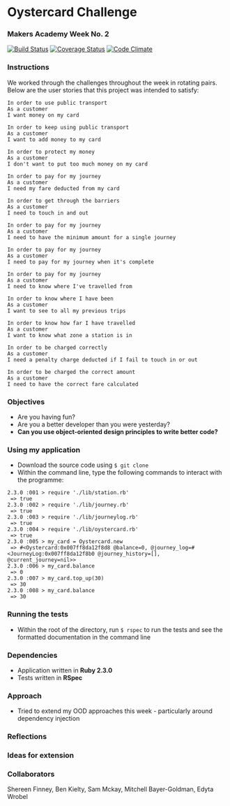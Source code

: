 # Oystercard Challenge
### Makers Academy Week No. 2

[![Build Status](https://travis-ci.org/KatHicks/oystercard.svg?branch=master)](https://travis-ci.org/KatHicks/oystercard) [![Coverage Status](https://coveralls.io/repos/github/KatHicks/oystercard/badge.svg?branch=master)](https://coveralls.io/github/KatHicks/oystercard?branch=master) [![Code Climate](https://codeclimate.com/github/KatHicks/oystercard/badges/gpa.svg)](https://codeclimate.com/github/KatHicks/oystercard)

### Instructions

We worked through the challenges throughout the week in rotating pairs. Below are the user stories that this project was intended to satisfy:

```
In order to use public transport
As a customer
I want money on my card

In order to keep using public transport
As a customer
I want to add money to my card

In order to protect my money
As a customer
I don't want to put too much money on my card

In order to pay for my journey
As a customer
I need my fare deducted from my card

In order to get through the barriers
As a customer
I need to touch in and out

In order to pay for my journey
As a customer
I need to have the minimum amount for a single journey

In order to pay for my journey
As a customer
I need to pay for my journey when it's complete

In order to pay for my journey
As a customer
I need to know where I've travelled from

In order to know where I have been
As a customer
I want to see to all my previous trips

In order to know how far I have travelled
As a customer
I want to know what zone a station is in

In order to be charged correctly
As a customer
I need a penalty charge deducted if I fail to touch in or out

In order to be charged the correct amount
As a customer
I need to have the correct fare calculated
```

### Objectives

* Are you having fun?
* Are you a better developer than you were yesterday?
* **Can you use object-oriented design principles to write better code?**

### Using my application

* Download the source code using `$ git clone`
* Within the command line, type the following commands to interact with the programme:

```
2.3.0 :001 > require './lib/station.rb'
 => true
2.3.0 :002 > require './lib/journey.rb'
 => true
2.3.0 :003 > require './lib/journeylog.rb'
 => true
2.3.0 :004 > require './lib/oystercard.rb'
 => true
2.3.0 :005 > my_card = Oystercard.new
 => #<Oystercard:0x007ff8da12f8d8 @balance=0, @journey_log=#<JourneyLog:0x007ff8da12f8b0 @journey_history=[], @current_journey=nil>>
2.3.0 :006 > my_card.balance
 => 0
2.3.0 :007 > my_card.top_up(30)
 => 30
2.3.0 :008 > my_card.balance
 => 30
```

### Running the tests

* Within the root of the directory, run `$ rspec` to run the tests and see the formatted documentation in the command line

### Dependencies

* Application written in **Ruby 2.3.0**
* Tests written in **RSpec**

### Approach

* Tried to extend my OOD approaches this week - particularly around dependency injection

### Reflections



### Ideas for extension



### Collaborators

Shereen Finney, Ben Kielty, Sam Mckay, Mitchell Bayer-Goldman, Edyta Wrobel
